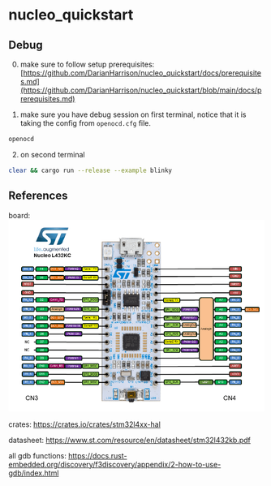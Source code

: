# nucleo_quickstart
 
## Debug

0. make sure to follow setup prerequisites: [https://github.com/DarianHarrison/nucleo_quickstart/docs/prerequisites.md](https://github.com/DarianHarrison/nucleo_quickstart/blob/main/docs/prerequisites.md)

1. make sure you have debug session on first terminal, notice that it is taking the config from ```openocd.cfg``` file.
```bash
openocd
```

2. on second terminal
```bash
clear && cargo run --release --example blinky
```

## References

board:
![Alt Text](./docs/nucleo_l432kc.png)



crates:
https://crates.io/crates/stm32l4xx-hal

datasheet:
https://www.st.com/resource/en/datasheet/stm32l432kb.pdf

all gdb functions:
https://docs.rust-embedded.org/discovery/f3discovery/appendix/2-how-to-use-gdb/index.html
